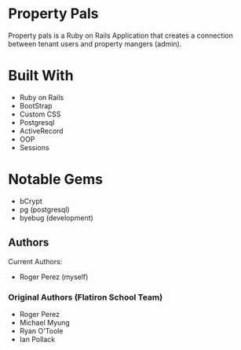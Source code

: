 # Property Pals

Property pals is a Ruby on Rails Application that creates a connection between tenant users and property mangers (admin).

# Built With
* Ruby on Rails
* BootStrap
* Custom CSS
* Postgresql
* ActiveRecord
* OOP
* Sessions

# Notable Gems
* bCrypt
* pg (postgresql)
* byebug (development)


## Authors
Current Authors:
* Roger Perez (myself)

### Original Authors (Flatiron School Team)
* Roger Perez
* Michael Myung 
* Ryan O'Toole
* Ian Pollack
